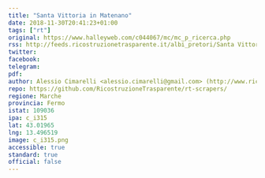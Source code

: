 ```yaml
---
title: "Santa Vittoria in Matenano"
date: 2018-11-30T20:41:23+01:00
tags: ["rt"]
original: https://www.halleyweb.com/c044067/mc/mc_p_ricerca.php
rss: http://feeds.ricostruzionetrasparente.it/albi_pretori/Santa Vittoria in Matenano_feed.xml
twitter: 
facebook: 
telegram: 
pdf: 
author: Alessio Cimarelli <alessio.cimarelli@gmail.com> (http://www.ricostruzionetrasparente.it)
repo: https://github.com/RicostruzioneTrasparente/rt-scrapers/
regione: Marche
provincia: Fermo
istat: 109036
ipa: c_i315
lat: 43.01965
lng: 13.496519
image: c_i315.png
accessible: true
standard: true
official: false
---
```

